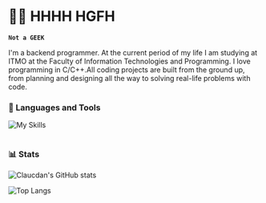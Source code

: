 # 🧙‍♂️ HHHH HGFH
**`Not a GEEK`**

I'm a backend programmer. At the current period of my life I am studying at ITMO at the Faculty of Information Technologies and Programming. I love programming in C/C++.All coding projects are built from the ground up, from planning and designing all the way to solving real-life problems with code.

### 🧰 Languages and Tools
![My Skills](https://skillicons.dev/icons?i=c,cpp,cs,linux,cmake,git,bash,postgres&theme=light)

#

### 📊 Stats

![Claucdan's GitHub stats](https://github-readme-stats.vercel.app/api?username=claucdan&show_icons=true&theme=buefy)

![Top Langs](https://github-readme-stats.vercel.app/api/top-langs/?username=claucdan&layout=compact)
